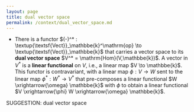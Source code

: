 ```yaml
---
layout: page
title: dual vector space
permalink: /context/dual_vector_space.md
---
```

-  There is a functor $(-)^* : \textup{\textsf{Vect}}_\mathbbe{k}^\mathrm{op} \to \textup{\textsf{Vect}}_\mathbbe{k}$ that carries a vector space to its **dual vector space** $V^* = \mathrm{Hom}(V,\mathbbe{k})$. A vector in $V^*$ is a **linear functional** on $V$, i.e., a linear map $V \to \mathbbe{k}$. This functor is contravariant, with a linear map $\phi : V \to W$ sent to the linear map $\phi^* : W^* \to V^*$ that pre-composes a linear functional $W \xrightarrow{\omega} \mathbbe{k}$ with $\phi$ to obtain a linear functional $V \xrightarrow{\phi} W \xrightarrow{\omega} \mathbbe{k}$.

SUGGESTION: dual vector space